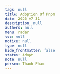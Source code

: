 ```yaml
---
tags: null
title: Adoption Of Pnpm
date: 2023-07-31
description: null
authors: null
menu: radar
toc: null
notice: null
type: null
hide_frontmatter: false
status: Adopt
note: null
person: Thanh Pham
---
```


